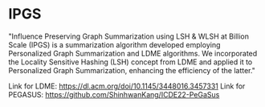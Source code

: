 # IPGS
"Influence Preserving Graph Summarization using LSH & WLSH at Billion Scale (IPGS) is a summarization algorithm developed employing Personalized Graph Summarization and LDME algorithms. We incorporated the Locality Sensitive Hashing (LSH) concept from LDME and applied it to Personalized Graph Summarization, enhancing the efficiency of the latter."

Link for LDME: https://dl.acm.org/doi/10.1145/3448016.3457331
Link for PEGASUS: https://github.com/ShinhwanKang/ICDE22-PeGaSus
